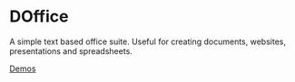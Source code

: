 # DOffice

A simple text based office suite. Useful for creating documents, websites, presentations and spreadsheets.

[Demos](./demos)
